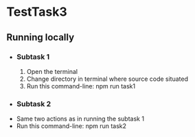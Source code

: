 <h1>TestTask3</h1>

<h2>Running locally</h2>
<ul>
<li>
    <h3>Subtask 1</h3>
    <ol>
        <li>Open the terminal</li>
        <li>Change directory in terminal where source code situated</li>
        <li>Run this command-line: <span>npm run task1</span></li>
    </ol>
</li>

<li>
    <h3>Subtask 2</h3>
    <li>Same two actions as in running the subtask 1</li>
    <li>Run this command-line: <span>npm run task2</span></li>
</li>

</ul>